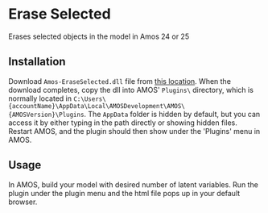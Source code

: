 Erase Selected
============================
Erases selected objects in the model in Amos 24 or 25

Installation
------------
Download `Amos-EraseSelected.dll` file from [this location](https://github.com/john-lim/Amos-EraseSelected/blob/master/Amos-EraseSelected/obj/Debug/).
When the download completes, copy the dll into AMOS' `Plugins\` directory, which is normally located in 
`C:\Users\{accountName}\AppData\Local\AMOSDevelopment\AMOS\{AMOSVersion}\Plugins`. The `AppData` folder is hidden by default, but you can access it by either typing in the path directly or showing hidden files.
Restart AMOS, and the plugin should then show under the 'Plugins' menu in AMOS.

Usage
-----
In AMOS, build your model with desired number of latent variables. Run the plugin under the plugin menu and the html file pops up in your default browser.

